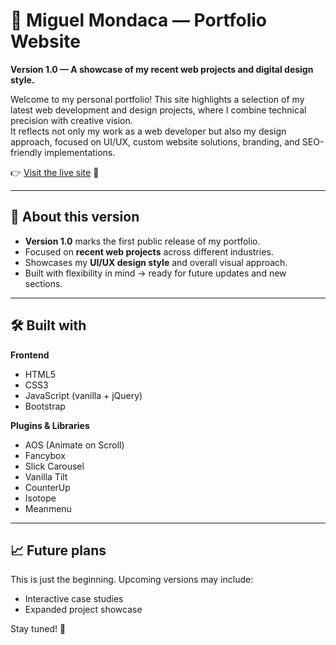 # 🎨 Miguel Mondaca — Portfolio Website

**Version 1.0 — A showcase of my recent web projects and digital design style.**

Welcome to my personal portfolio! This site highlights a selection of my latest web development and design projects, where I combine technical precision with creative vision.  
It reflects not only my work as a web developer but also my design approach, focused on UI/UX, custom website solutions, branding, and SEO-friendly implementations.

👉 [Visit the live site](https://miguelmondaca.netlify.app) 🚀

---

## 📌 About this version

- **Version 1.0** marks the first public release of my portfolio.
- Focused on **recent web projects** across different industries.
- Showcases my **UI/UX design style** and overall visual approach.
- Built with flexibility in mind → ready for future updates and new sections.

---

## 🛠️ Built with

**Frontend**

- HTML5
- CSS3
- JavaScript (vanilla + jQuery)
- Bootstrap

**Plugins & Libraries**

- AOS (Animate on Scroll)
- Fancybox
- Slick Carousel
- Vanilla Tilt
- CounterUp
- Isotope
- Meanmenu

---

## 📈 Future plans

This is just the beginning. Upcoming versions may include:

- Interactive case studies
- Expanded project showcase

Stay tuned! 🚧
